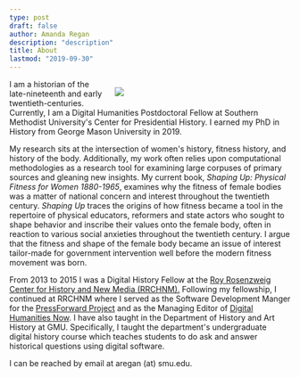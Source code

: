 ```yaml
---
type: post
draft: false
author: Amanda Regan
description: "description"
title: About
lastmod: "2019-09-30"
---
```


<figure style="width:275px; float: right; margin-left: 15px;">
<img src="/images/profile_picture.jpg" >
</figure>
I am a historian of the late-nineteenth and early twentieth-centuries. Currently, I am a Digital Humanities Postdoctoral Fellow at Southern Methodist University's Center for Presidential History. I earned my PhD in History from George Mason University in 2019.

My research sits at the intersection of women's history, fitness history, and history of the body. Additionally, my work often relies upon computational methodologies as a research tool for examining large corpuses of primary sources and gleaning new insights. My current book, _Shaping Up: Physical Fitness for Women 1880-1965_, examines why the fitness of female bodies was a matter of national concern and interest throughout the twentieth century. _Shaping Up_ traces the origins of how fitness became a tool in the repertoire of physical educators, reformers and state actors who sought to shape behavior and inscribe their values onto the female body, often in reaction to various social anxieties throughout the twentieth century. I argue that the fitness and shape of the female body became an issue of interest tailor-made for government intervention well before the modern fitness movement was born.

From 2013 to 2015 I was a Digital History Fellow at the [Roy Rosenzweig Center for History and New Media (RRCHNM).](https://rrchnm.org) Following my fellowship, I continued at RRCHNM where I served as the Software Development Manger for the [PressForward Project](http://www.pressforward.org) and as the Managing Editor of [Digital Humanities Now](http://www.digitalhumanitiesnow.org). I have also taught in the Department of History and Art History at GMU. Specifically, I taught the department's undergraduate digital history course which teaches students to do ask and answer historical questions using digital software.

I can be reached by email at aregan (at) smu.edu.
